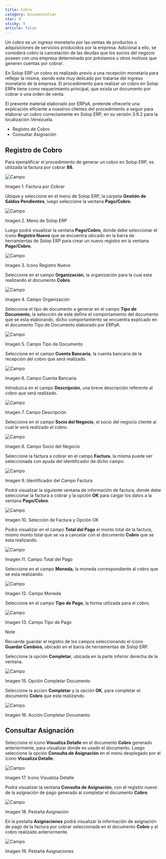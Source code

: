 ```yaml
---
title: Cobro
category: Documentation
star: 9
sticky: 9
article: false
---
```


Un cobro es un ingreso monetario por las ventas de productos o adquisiciones de servicios producidos por la empresa. Adicional a ello, se considera cobro la cancelación de las deudas que los socios del negocio poseen con una empresa determinada por préstamos u otros motivos que generen cuentas por cobrar.

En Solop ERP un cobro es realizado previo a una recepción monetaria para reflejar la misma, siendo este muy delicado por tratarse del ingreso monetario de la empresa. El procedimiento para realizar un cobro en Solop ERPe tiene como requerimiento principal, que exista un documento por cobrar o una orden de venta.

El presente material elaborado por ERPyA, pretende ofrecerle una explicación eficiente a nuestros clientes del procedimiento a seguir para elaborar un cobro correctamente en Solop ERP, en su versión 3.9.2 para la localización Venezuela.

- Registro de Cobro
- Consultar Asignación

## Registro de Cobro

Para ejemplificar el procedimiento de generar un cobro en Solop ERP, es utilizada la factura por cobrar **88**.

![Campo](/assets/img/docs/balance-management/bam-balance-image85.png)

Imagen 1. Factura por Cobrar

Ubique y seleccione en el menú de Solop ERP, la carpeta **Gestión de Saldos Pendientes**, luego seleccione la ventana **Pago/Cobro**.

![Campo](/assets/img/docs/balance-management/bam-balance-image86.png)

Imagen 2. Menú de Solop ERP

Luego podrá visualizar la ventana **Pago/Cobro**, donde debe seleccionar el icono **Registro Nuevo** que se encuentra ubicado en la barra de herramientas de Solop ERP para crear un nuevo registro en la ventana **Pago/Cobro**.

![Campo](/assets/img/docs/balance-management/bam-balance-image87.png)

Imagen 3. Icono Registro Nuevo

Seleccione en el campo **Organización**, la organización para la cual esta realizando el documento **Cobro**.

![Campo](/assets/img/docs/balance-management/bam-balance-image88.png)

Imagen 4. Campo Organización

Seleccione el tipo de documento a generar en el campo **Tipo de Documento**, la selección de este define el comportamiento del documento que se esta elaborando, dicho comportamiento se encuentra explicado en el documento Tipo de Documento elaborado por ERPyA.

![Campo](/assets/img/docs/balance-management/bam-balance-image89.png)

Imagen 5. Campo Tipo de Documento

Seleccione en el campo **Cuenta Bancaria**, la cuenta bancaria de la recepción del cobro que será realizado.

![Campo](/assets/img/docs/balance-management/bam-balance-image90.png)

Imagen 6. Campo Cuenta Bancaria

Introduzca en el campo **Descripción**, una breve descripción referente al cobro que será realizado.

![Campo](/assets/img/docs/balance-management/bam-balance-image91.png)

Imagen 7. Campo Descripción

Seleccione en el campo **Socio del Negocio**, el socio del negocio cliente al cual le será realizado el cobro.

![Campo](/assets/img/docs/balance-management/bam-balance-image92.png)

Imagen 8. Campo Socio del Negocio

Seleccione la factura a cobrar en el campo **Factura**, la misma puede ser seleccionada con ayuda del identificador de dicho campo.

![Campo](/assets/img/docs/balance-management/bam-balance-image93.png)

Imagen 9. Identificador del Campo Factura

Podrá visualizar la siguiente ventana de información de factura, donde debe seleccionar la factura a cobrar y la opción **OK** para cargar los datos a la ventana **Pago/Cobro**.

![Campo](/assets/img/docs/balance-management/bam-balance-image94.png)

Imagen 10. Selección de Factura y Opción OK

Podrá visualizar en el campo **Total del Pago** el monto total de la factura, mismo monto total que se va a cancelar con el documento **Cobro** que se esta realizando.

![Campo](/assets/img/docs/balance-management/bam-balance-image95.png)

Imagen 11. Campo Total del Pago

Seleccione en el campo **Moneda**, la moneda correspondiente al cobro que se esta realizando.

![Campo](/assets/img/docs/balance-management/bam-balance-image96.png)

Imagen 12. Campo Moneda

Seleccione en el campo **Tipo de Pago**, la forma utilizada para el cobro.

![Campo](/assets/img/docs/balance-management/bam-balance-image97.png)

Imagen 13. Campo Tipo de Pago

Note

Recuerde guardar el registro de los campos seleccionando el icono **Guardar Cambios**, ubicado en el barra de herramientas de Solop ERP.

Seleccione la opción **Completar**, ubicada en la parte inferior derecha de la ventana.

![Campo](/assets/img/docs/balance-management/bam-balance-image98.png)

Imagen 15. Opción Completar Documento

Seleccione la accion **Completar** y la opción **OK**, para completar el documento **Cobro** que esta realizando.

![Campo](/assets/img/docs/balance-management/bam-balance-image99.png)

Imagen 16. Acción Completar Documento

## Consultar Asignación

Seleccione el icono **Visualiza Detalle** en el documento **Cobro** generado anteriormente, para visualizar donde es usado el documento. Luego seleccione la opción **Consulta de Asignación** en el menú desplegado por el icono **Visualiza Detalle**.

![Campo](/assets/img/docs/balance-management/bam-balance-image100.png)

Imagen 17. Icono Visualiza Detalle

Podrá visualizar la ventana **Consulta de Asignación**, con el registro nuevo de la asignación de pago generado al completar el documento **Cobro**.

![Campo](/assets/img/docs/balance-management/bam-balance-image101.png)

Imagen 18. Pestaña Asignación

En la pestaña **Asignaciones** podrá visualizar la información de asignación de pago de la factura por cobrar seleccionada en el documento **Cobro** y el cobro realizado anteriormente.

![Campo](/assets/img/docs/balance-management/bam-balance-image102.png)

Imagen 19. Pestaña Asignaciones
